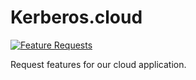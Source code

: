 # Kerberos.cloud

[![Feature Requests](http://feathub.com/kerberos-io/cloud?format=svg)](http://feathub.com/kerberos-io/cloud)

Request features for our cloud application.
